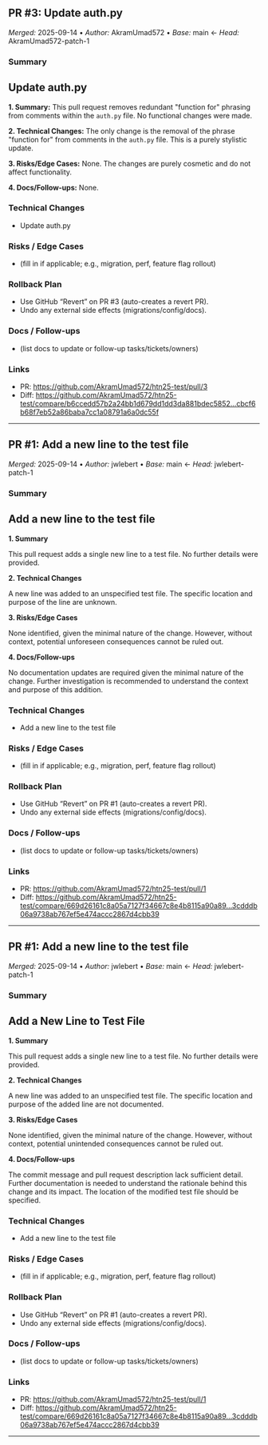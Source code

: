 ## PR #3: Update auth.py
*Merged:* 2025-09-14 • *Author:* AkramUmad572 • *Base:* main ← *Head:* AkramUmad572-patch-1
### Summary
## Update auth.py

**1. Summary:** This pull request removes redundant "function for" phrasing from comments within the `auth.py` file.  No functional changes were made.

**2. Technical Changes:**  The only change is the removal of the phrase "function for" from comments in the `auth.py` file.  This is a purely stylistic update.

**3. Risks/Edge Cases:** None.  The changes are purely cosmetic and do not affect functionality.

**4. Docs/Follow-ups:** None.
### Technical Changes
- Update auth.py
### Risks / Edge Cases
- (fill in if applicable; e.g., migration, perf, feature flag rollout)
### Rollback Plan
- Use GitHub “Revert” on PR #3 (auto-creates a revert PR).
- Undo any external side effects (migrations/config/docs).
### Docs / Follow-ups
- (list docs to update or follow-up tasks/tickets/owners)
### Links
- PR: https://github.com/AkramUmad572/htn25-test/pull/3
- Diff: https://github.com/AkramUmad572/htn25-test/compare/b6ccedd57b2a24bb1d679dd1dd3da881bdec5852...cbcf6b68f7eb52a86baba7cc1a08791a6a0dc55f
---
## PR #1: Add a new line to the test file
*Merged:* 2025-09-14 • *Author:* jwlebert • *Base:* main ← *Head:* jwlebert-patch-1
### Summary
## Add a new line to the test file

**1. Summary**

This pull request adds a single new line to a test file.  No further details were provided.

**2. Technical Changes**

A new line was added to an unspecified test file.  The specific location and purpose of the line are unknown.

**3. Risks/Edge Cases**

None identified, given the minimal nature of the change.  However, without context, potential unforeseen consequences cannot be ruled out.

**4. Docs/Follow-ups**

No documentation updates are required given the minimal nature of the change.  Further investigation is recommended to understand the context and purpose of this addition.
### Technical Changes
- Add a new line to the test file
### Risks / Edge Cases
- (fill in if applicable; e.g., migration, perf, feature flag rollout)
### Rollback Plan
- Use GitHub “Revert” on PR #1 (auto-creates a revert PR).
- Undo any external side effects (migrations/config/docs).
### Docs / Follow-ups
- (list docs to update or follow-up tasks/tickets/owners)
### Links
- PR: https://github.com/AkramUmad572/htn25-test/pull/1
- Diff: https://github.com/AkramUmad572/htn25-test/compare/669d26161c8a05a7127f34667c8e4b8115a90a89...3cdddb06a9738ab767ef5e474accc2867d4cbb39
---
## PR #1: Add a new line to the test file
*Merged:* 2025-09-14 • *Author:* jwlebert • *Base:* main ← *Head:* jwlebert-patch-1
### Summary
## Add a New Line to Test File

**1. Summary**

This pull request adds a single new line to a test file.  No further details were provided.

**2. Technical Changes**

A new line was added to an unspecified test file.  The specific location and purpose of the added line are not documented.

**3. Risks/Edge Cases**

None identified, given the minimal nature of the change.  However, without context, potential unintended consequences cannot be ruled out.

**4. Docs/Follow-ups**

The commit message and pull request description lack sufficient detail.  Further documentation is needed to understand the rationale behind this change and its impact.  The location of the modified test file should be specified.
### Technical Changes
- Add a new line to the test file
### Risks / Edge Cases
- (fill in if applicable; e.g., migration, perf, feature flag rollout)
### Rollback Plan
- Use GitHub “Revert” on PR #1 (auto-creates a revert PR).
- Undo any external side effects (migrations/config/docs).
### Docs / Follow-ups
- (list docs to update or follow-up tasks/tickets/owners)
### Links
- PR: https://github.com/AkramUmad572/htn25-test/pull/1
- Diff: https://github.com/AkramUmad572/htn25-test/compare/669d26161c8a05a7127f34667c8e4b8115a90a89...3cdddb06a9738ab767ef5e474accc2867d4cbb39
---

